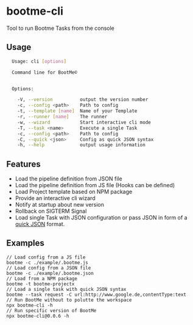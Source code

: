 # bootme-cli

Tool to run Bootme Tasks from the console

## Usage

```sh
  Usage: cli [options]

  Command line for BootMe©


  Options:

    -V, --version          output the version number
    -c, --config <path>    Path to config
    -t, --template [name]  Name of your Template
    -r, --runner [name]    The runner
    -w, --wizard           Start interactive cli mode
    -T, --task <name>      Execute a single Task
    -c, --config <path>    Path to config
    -C, --quick <json>     Config as quick JSON syntax
    -h, --help             output usage information
```

## Features
- Load the pipeline definition from JSON file
- Load the pipeline definition from JS file (Hooks can be defined)
- Load Project template based on NPM package
- Provide an interactive cli wizard
- Notify at startup about new version
- Rollback on SIGTERM Signal
- Load single Task with JSON configuration or pass JSON in form of a [quick JSON](https://github.com/mcollina/tinysonic) format.


## Examples

```
// Load config from a JS file
bootme -c ./example/.bootme.js
// Load config from a JSON file
bootme -c ./example/.bootme.json
// Load from a NPM package
bootme -t bootme-projectx
// Load a single task with quick JSON syntax
bootme --task request -C url:http://www.google.de,contentType:text
// Run BootMe without to polutte the workspace
npx bootme-cli -h
// Run specific version of BootMe
npx bootme-cli@0.0.6 -h
```
